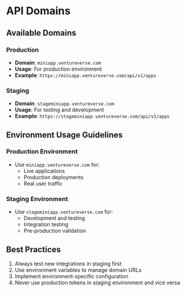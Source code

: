 # API Domains

## Available Domains

### Production
- **Domain**: `miniapp.ventureverse.com`
- **Usage**: For production environment
- **Example**: `https://miniapp.ventureverse.com/api/v1/apps`

### Staging
- **Domain**: `stageminiapp.ventureverse.com`
- **Usage**: For testing and development
- **Example**: `https://stageminiapp.ventureverse.com/api/v1/apps`

## Environment Usage Guidelines

### Production Environment
- Use `miniapp.ventureverse.com` for:
  - Live applications
  - Production deployments
  - Real user traffic

### Staging Environment
- Use `stageminiapp.ventureverse.com` for:
  - Development and testing
  - Integration testing
  - Pre-production validation

## Best Practices
1. Always test new integrations in staging first
2. Use environment variables to manage domain URLs
3. Implement environment-specific configuration
4. Never use production tokens in staging environment and vice versa